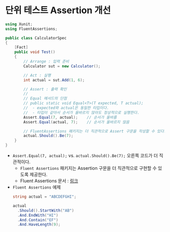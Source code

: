# 단위 테스트 Assertion 개선

```cs
using Xunit;
using FluentAssertions;

public class CalculatorSpec
{
    [Fact]
    public void Test()
    {
        // Arrange : 입력 준비
        Calculator sut = new Calculator();

        // Act : 실행
        int actual = sut.Add(1, 6);

        // Assert : 출력 확인
        //
        // Equal 메서드의 단점
        // public static void Equal<T>(T expected, T actual);
        //  - expected와 actual은 동일한 타입이다.
        //  - 타입이 같아서 순서가 올바르지 않아도 정상적으로 실행한다.
        Assert.Equal(7, actual);    // 순서가 올바름
        Assert.Equal(actual, 7);    // 순서가 올바르지 않음

        // FluentAssertions 패키지는 더 직관적으로 Assert 구문을 작성할 수 있다.
        actual.Should().Be(7);
    }
}
```
- `Assert.Equal(7, actual);` vs. `actual.Should().Be(7);` 오른쪽 코드가 더 직관적이다.
  - `Fluent Assertions` 패키지는 Assertion 구문을 더 직관적으로 구현할 수 있도록 제공한다.
  - Fluent Assertions 문서 : [링크](https://fluentassertions.com/introduction)
- `Fluent Assertions` 예제
  ```cs
  string actual = "ABCDEFGHI";

  actual
    .Should().StartWith("AB")
    .And.EndWith("HI")
    .And.Contain("EF")
    .And.HaveLength(9);
  ```